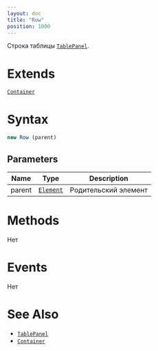 ```yaml
---
layout: doc
title: "Row"
position: 1000
---
```


Строка таблицы [`TablePanel`](../).

# Extends

[`Container`](../../../Core/Elements/Container/)

# Syntax

```js
new Row (parent)
```

## Parameters

|Name|Type|Description|
|----|----|-----------|
|parent|[`Element`](../../../Core/Elements/Element)|Родительский элемент|

# Methods

Нет

# Events

Нет

# See Also

* [`TablePanel`](../)
* [`Container`](../../../Core/Elements/Container/)
